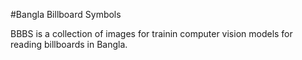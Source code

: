 #Bangla Billboard Symbols

BBBS is a collection of images for trainin computer vision models for reading billboards in Bangla.
